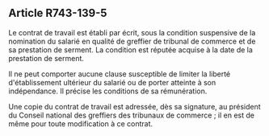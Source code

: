 Article R743-139-5
----
Le contrat de travail est établi par écrit, sous la condition suspensive de la
nomination du salarié en qualité de greffier de tribunal de commerce et de sa
prestation de serment. La condition est réputée acquise à la date de la
prestation de serment.

Il ne peut comporter aucune clause susceptible de limiter la liberté
d'établissement ultérieur du salarié ou de porter atteinte à son indépendance.
Il précise les conditions de sa rémunération.

Une copie du contrat de travail est adressée, dès sa signature, au président du
Conseil national des greffiers des tribunaux de commerce ; il en est de même
pour toute modification à ce contrat.
